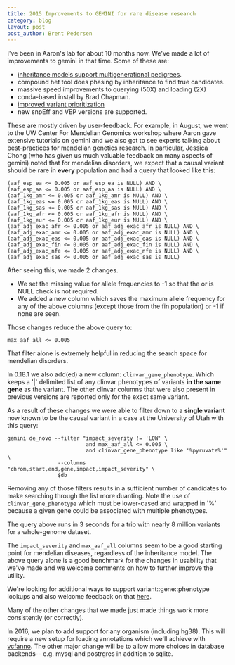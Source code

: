 ```yaml
---
title: 2015 Improvements to GEMINI for rare disease research
category: blog
layout: post
post_author: Brent Pedersen
---
```

I've been in Aaron's lab for about 10 months now. We've made a lot of improvements
to gemini in that time. Some of these are:

+ [inheritance models support multigenerational pedigrees](https://github.com/brentp/inheritance).
+ compound het tool does phasing by inheritance to find true candidates.
+ massive speed improvements to querying (50X) and loading (2X)
+ conda-based install by Brad Chapman.
+ [improved variant prioritization](https://github.com/brentp/geneimpacts)
+ new snpEff and VEP versions are supported.

These are mostly driven by user-feedback. For example, in August, we went to the
UW Center For Mendelian Genomics workshop where Aaron gave extensive tutorials on
gemini and we also got to see experts talking about best-practices for mendelian
genetics research. In particular, Jessica Chong (who has given us much valuable
feedback on many aspects of gemini) noted that for mendelian disorders,
we expect that a causal variant should be rare in **every** population and had a
query that looked like this:

```
(aaf_esp_ea <= 0.005 or aaf_esp_ea is NULL) AND \
(aaf_esp_aa <= 0.005 or aaf_esp_aa is NULL) AND \
(aaf_1kg_amr <= 0.005 or aaf_1kg_amr is NULL) AND \
(aaf_1kg_eas <= 0.005 or aaf_1kg_eas is NULL) AND \
(aaf_1kg_sas <= 0.005 or aaf_1kg_sas is NULL) AND \
(aaf_1kg_afr <= 0.005 or aaf_1kg_afr is NULL) AND \
(aaf_1kg_eur <= 0.005 or aaf_1kg_eur is NULL) AND \
(aaf_adj_exac_afr <= 0.005 or aaf_adj_exac_afr is NULL) AND \
(aaf_adj_exac_amr <= 0.005 or aaf_adj_exac_amr is NULL) AND \
(aaf_adj_exac_eas <= 0.005 or aaf_adj_exac_eas is NULL) AND \
(aaf_adj_exac_fin <= 0.005 or aaf_adj_exac_fin is NULL) AND \
(aaf_adj_exac_nfe <= 0.005 or aaf_adj_exac_nfe is NULL) AND \
(aaf_adj_exac_sas <= 0.005 or aaf_adj_exac_sas is NULL) 
```

After seeing this, we made 2 changes.
+ We set the missing value for allele frequencies to -1 so that the or is NULL check is not required.
+ We added a new column which saves the maximum allele frequency for any of the above columns (except those from the
  fin population) or -1 if none are seen.

Those changes reduce the above query to:

```
max_aaf_all <= 0.005
```

That filter alone is extremely helpful in reducing the search space for mendelian disorders.

In 0.18.1 we also add(ed) a new column: `clinvar_gene_phenotype`. Which keeps a '|' delimited list
of any clinvar phenotypes of variants **in the same gene** as the variant. The other clinvar columns
that were also present in previous versions are reported only for the exact same variant.

As a result of these changes we were able to filter down to a **single variant** now known to be the
causal variant in a case at the University of Utah with this query:

```
gemini de_novo --filter "impact_severity != 'LOW' \
                         and max_aaf_all <= 0.005 \
                         and clinvar_gene_phenotype like '%pyruvate%'" \
                --columns "chrom,start,end,gene,impact,impact_severity" \
                $db
```

Removing any of those filters results in a sufficient number of candidates to make searching through
the list more duanting. Note the use of `clinvar_gene_phenotype` which must be lower-cased
and wrapped in '%' because a given gene could be associated with multiple phenotypes.

The query above runs in 3 seconds for a trio with nearly 8 million variants for a whole-genome dataset.

The `impact_severity` and `max_aaf_all` columns seem to be a good starting point for mendelian diseases,
regardless of the inheritance model. The above query alone is a good benchmark for the changes in usability
that we've made and we welcome comments on how to further improve the utility.

We're looking for additional ways to support variant::gene::phenotype lookups and also welcome feedback on
that [here](https://github.com/arq5x/gemini/issues/571).

Many of the other changes that we made just made things work more consistently (or correctly).

In 2016, we plan to add support for any organism (including hg38). This will require a new setup for loading annotations
which we'll achieve with [vcfanno](https://github.com/brentp/vcfanno). 
The other major change will be to allow more choices in database backends-- e.g. mysql and postrgres in addition to
sqlite.

